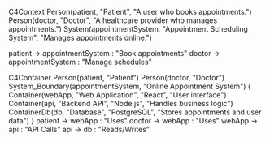 C4Context
  Person(patient, "Patient", "A user who books appointments.")
  Person(doctor, "Doctor", "A healthcare provider who manages appointments.")
  System(appointmentSystem, "Appointment Scheduling System", "Manages appointments online.")
  
  patient -> appointmentSystem : "Book appointments"
  doctor -> appointmentSystem : "Manage schedules"

C4Container
  Person(patient, "Patient")
  Person(doctor, "Doctor")
  System_Boundary(appointmentSystem, "Online Appointment System") {
    Container(webApp, "Web Application", "React", "User interface")
    Container(api, "Backend API", "Node.js", "Handles business logic")
    ContainerDb(db, "Database", "PostgreSQL", "Stores appointments and user data")
  }
  patient -> webApp : "Uses"
  doctor -> webApp : "Uses"
  webApp -> api : "API Calls"
  api -> db : "Reads/Writes"
